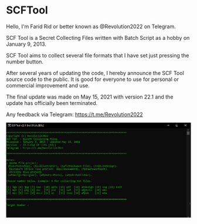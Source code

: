 # SCFTool

Hello, I'm Farid Rid or better known as @Revolution2022 on Telegram.

SCF Tool is a Secret Collecting Files written with Batch Script as a hobby on January 9, 2013.

SCF Tool aims to collect several file formats that I have set just pressing the number button.

After several years of updating the code, I hereby announce the SCF Tool source code to the public. It is good for everyone to use for personal or commercial improvement and use.

The final update was made on May 15, 2021 with version 22.1 and the update has officially been terminated.

Any feedback via Telegram:
https://t.me/Revolution2022

![SCFTool](SCFTool.PNG)
